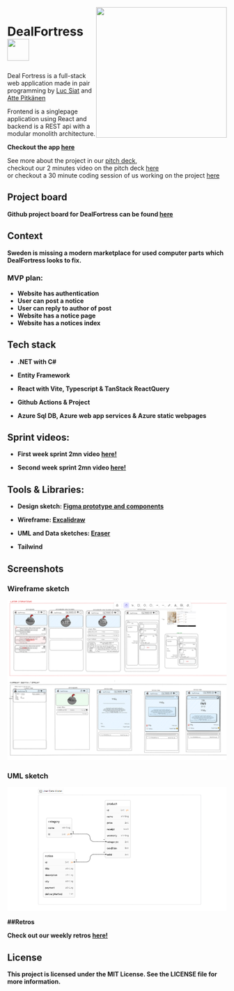 <img align="right" width="300px" height="300px" src="https://cdn.discordapp.com/attachments/1086348202283909260/1116267299079458848/DealFortressLogoDetailed.png"/>

# DealFortress <img  width="50px" height="50px" src="https://cdn.discordapp.com/attachments/1114265597551857695/1116650269594366023/simpleInvertedDealFortress.png"/>
Deal Fortress is a full-stack web application 
made in pair programming by [Luc Siat](https://github.com/Luc-Siat) and [Atte Pitkänen](https://github.com/attepitkaenen) 

Frontend is a singlepage application using React and backend is a REST api with a modular monolith architecture. 

<strong>
  
  Checkout the app [here](https://green-sand-04a2d9f03.3.azurestaticapps.net/)  
</strong>

See more about the project in our [pitch deck](https://docs.google.com/presentation/d/1hlW0DBOonpe2wFysVZdgJIRN3Cm0_9keEeikIJLs-qU/edit?usp=sharing),  
checkout our 2 minutes video on the pitch deck [here](https://streamable.com/geq9mt)  
or checkout a 30 minute coding session of us working on the project [here](https://youtu.be/bgvt1kpQ9RY)

## Project board

<strong>Github project board for DealFortress can be found <strong>[here](https://github.com/orgs/DealFortress/projects/2/views/1)

## Context

Sweden is missing a modern marketplace for used computer parts which DealFortress looks to fix.

### MVP plan:

  - Website has authentication
  - User can post a notice
  - User can reply to author of post
  - Website has a notice page
  - Website has a notices index

## Tech stack


  - .NET with C# 

  - Entity Framework

  - React with Vite, Typescript & TanStack ReactQuery

  - Github Actions & Project

  - Azure Sql DB, Azure web app services & Azure static webpages


## Sprint videos:

  - First week sprint 2mn video [here!](https://streamable.com/3ym4bb)


  - Second week sprint 2mn video [here!](https://streamable.com/v45qbl)

## Tools & Libraries:


  <!-- - Auth0
  - Formik -->
  - Design sketch: [Figma prototype and components](https://www.figma.com/file/6pMA53jsPBJ6p0kguOzKba/Deal-Fortress-prototype?type=design&node-id=0-1&t=9esxib8YXRiofpYN-0)
  
  - Wireframe: [Excalidraw](https://excalidraw.com/#room=2ab6f5d1e7b980f0d720,gnL2G7lG_2TnaVrYLOBTKg)
  
  - UML and Data sketches: [Eraser](https://app.eraser.io/workspace/ODF2nY7EUHBNB5rJDnyo?origin=share)
  
  - Tailwind

<!-- ![Screenshot](./screenshot.png) -->

## Screenshots

### Wireframe sketch
<img src="excalidraw.png" />

### UML sketch
<img src="uml-sketch.png" />

##Retros

Check out our weekly retros [here!](https://excalidraw.com/#room=508eb9dcd37a4f56d616,BPYWqjGnqLennZR7ifKXyA)


## License
This project is licensed under the MIT License. See the LICENSE file for more information.
